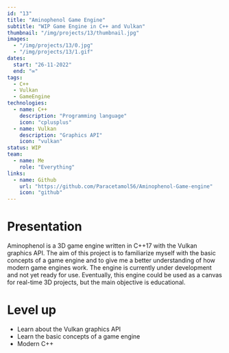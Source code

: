 ```yaml
---
id: "13"
title: "Aminophenol Game Engine"
subtitle: "WIP Game Engine in C++ and Vulkan"
thumbnail: "/img/projects/13/thumbnail.jpg"
images:
  - "/img/projects/13/0.jpg"
  - "/img/projects/13/1.gif"
dates:
  start: "26-11-2022"
  end: "∞"
tags:
  - C++
  - Vulkan
  - GameEngine
technologies:
  - name: C++
    description: "Programming language"
    icon: "cplusplus"
  - name: Vulkan
    description: "Graphics API"
    icon: "vulkan"
status: WIP
team:
  - name: Me
    role: "Everything"
links:
  - name: Github
    url: "https://github.com/Paracetamol56/Aminophenol-Game-engine"
    icon: "github"
---
```


# Presentation

Aminophenol is a 3D game engine written in C++17 with the Vulkan graphics API. The aim of this project is to familiarize myself with the basic concepts of a game engine and to give me a better understanding of how modern game engines work. The engine is currently under development and not yet ready for use. Eventually, this engine could be used as a canvas for real-time 3D projects, but the main objective is educational.

# Level up

- Learn about the Vulkan graphics API
- Learn the basic concepts of a game engine
- Modern C++

